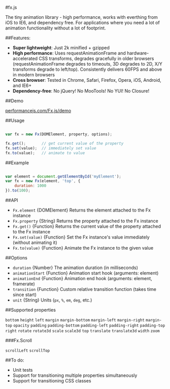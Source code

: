 #fx.js

The tiny animation library - high performance, works with everthing from iOS to IE6, and dependency free. For applications where you need a lot of animation functionality without a lot of footprint.

##Features:

- **Super lightweight**: Just 2k minified + gzipped
- **High performance**: Uses requestAnimationFrame and hardware-accelerated CSS transforms, degrades gracefully in older browsers (requestAnimationFrame degrades to timeouts, 3D degrades to 2D, X/Y transforms degrade to left/top). Consistently delivers 60FPS and above in modern browsers
- **Cross browser**: Tested in Chrome, Safari, Firefox, Opera, iOS, Android, and IE6+
- **Dependency-free**: No jQuery! No MooTools! No YUI! No Closure!

##Demo

[performancejs.com/Fx.js/demo](http://performancejs.com/Fx.js/demo/)

##Usage

```javascript

var fx = new Fx(DOMElement, property, options);

fx.get();		// get current value of the property
fx.set(value);	// immediately set value
fx.to(value);	// animate to value
```

##Example

```javascript

var element = document.getElementById('myElement');
var fx = new Fx(element, 'top', {
	duration: 1000
}).to(100);
```

##API

- `Fx.element` {DOMElement} Returns the element attached to the Fx instance
- `Fx.property` {String} Returns the property attached to the Fx instance
- `Fx.get()` {Function} Returns the current value of the property attached to the Fx instance
- `Fx.set(value)` {Function} Set the Fx instance's value immediately (without animating it)
- `Fx.to(value)` {Function} Animate the Fx instance to the given value

##Options

- `duration` {Number} The animation duration (in milliseconds)
- `animationStart` {Function} Animation start hook (arguments: element)
- `animationEnd` {Function} Animation end hook (arguments: element, framerate)
- `transition` {Function} Custom relative transition function (takes time since start)
- `unit` {String} Units (`px`, `%`, `em`, `deg`, etc.)

##Supported properties

 `bottom` `height` `left` `margin` `margin-bottom` `margin-left` `margin-right` `margin-top` `opacity` `padding` `padding-bottom` `padding-left` `padding-right` `padding-top` `right` `rotate` `rotate3d` `scale` `scale3d` `top` `translate` `translate3d` `width` `zoom`

###Fx.Scroll

`scrollLeft` `scrollTop`

##To do:

- Unit tests
- Support for transitioning multiple properties simultaneously
- Support for transitioning CSS classes